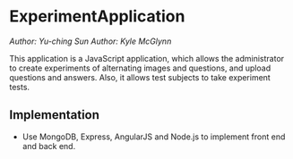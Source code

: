 # ExperimentApplication
 
_Author: Yu-ching Sun_
_Author: Kyle McGlynn_

This application is a JavaScript application, which allows the administrator to create experiments of alternating images and questions, and upload questions and answers. Also, it allows test subjects to take experiment tests.  

## Implementation

  - Use MongoDB, Express, AngularJS and Node.js to implement front end and back end.

  


